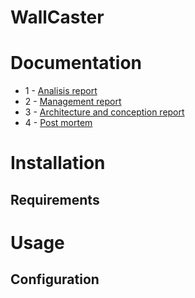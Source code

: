 # WallCaster

# Documentation 


- 1 - [Analisis report](doc/analisis-report.md)
- 2 - [Management report](doc/management-report.md)
- 3 - [Architecture and conception report](doc/conception-report.md)
- 4 - [Post mortem](doc/post-mortem.md)

# Installation

## Requirements

# Usage

## Configuration
